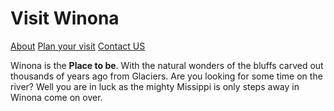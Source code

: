<!DOCUTYPE HTML>
<h1>Visit Winona</h1>
<nav.md>
<link rel="stylesheet" href="style.css">
<html>
  
  [About](about.md)
  [Plan your visit](blog.md)
  [Contact US](contact.md)

  
  
Winona is the **Place to be**. With the natural wonders of the bluffs carved out thousands of years ago from Glaciers. Are you looking for some time on the river? Well you are in luck as the mighty Missippi is only steps away in Winona come on over.
